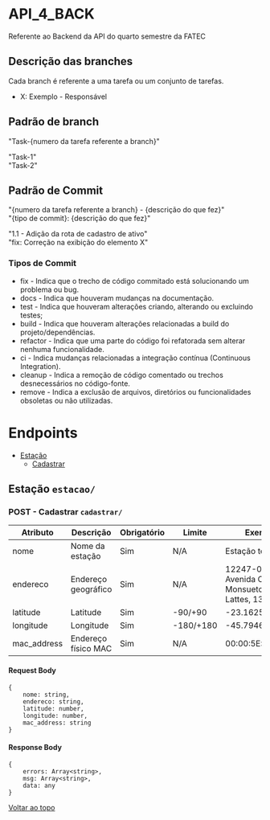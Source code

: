 # API_4_BACK
Referente ao Backend da API do quarto semestre da FATEC

## Descrição das branches
Cada branch é referente a uma tarefa ou um conjunto de tarefas.

- X: Exemplo - Responsável

## Padrão de branch
"Task-{numero da tarefa referente a branch}"

"Task-1"    
"Task-2"

## Padrão de Commit
"{numero da tarefa referente a branch} - {descrição do que fez}"    
"{tipo de commit}: {descrição do que fez}"

"1.1 - Adição da rota de cadastro de ativo"     
"fix: Correção na exibição do elemento X"

### Tipos de Commit

* fix - Indica que o trecho de código commitado está solucionando um problema ou bug.
* docs - Indica que houveram mudanças na documentação.
* test - Indica que houveram alterações criando, alterando ou excluindo testes;
* build - Indica que houveram alterações relacionadas a build do projeto/dependências.
* refactor - Indica que uma parte do código foi refatorada sem alterar nenhuma funcionalidade.
* ci - Indica mudanças relacionadas a integração contínua (Continuous Integration).
* cleanup - Indica a remoção de código comentado ou trechos desnecessários no código-fonte.
* remove - Indica a exclusão de arquivos, diretórios ou funcionalidades obsoletas ou não utilizadas.

# Endpoints <span id="sumario"></span>

* [Estação](#estacao)
    * [Cadastrar](#estacao.cadastrar)

## Estação `estacao/` <span id="estacao"></span>

### POST - Cadastrar `cadastrar/` <span id="estacao.cadastrar"></span>

| Atributo | Descrição | Obrigatório | Limite | Exemplo |
| -------- | --------- | ----------- | ------ | ------- |
| nome        | Nome da estação     | Sim | N/A       | Estação teste SJC |
| endereco    | Endereço geográfico | Sim | N/A       | 12247-014, Avenida Cesare Monsueto Giulio Lattes, 1350 |
| latitude    | Latitude            | Sim | -90/+90   | -23.162503 |
| longitude   | Longitude           | Sim | -180/+180 | -45.794618 |
| mac_address | Endereço físico MAC | Sim | N/A       | 00:00:5E:00:02:01 |

#### Request Body
```
{
    nome: string,
    endereco: string,
    latitude: number,
    longitude: number,
    mac_address: string
}
```

#### Response Body
```
{
    errors: Array<string>,
    msg: Array<string>,
    data: any
}
```

[Voltar ao topo](#sumario)